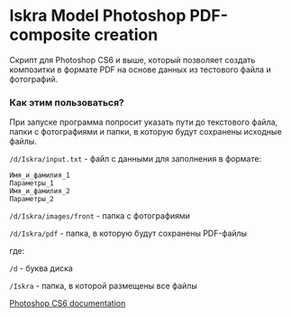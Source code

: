 # Iskra Model Photoshop PDF-composite creation #

Скрипт для Photoshop CS6 и выше, который позволяет создать композитки в формате PDF на основе данных из тестового файла и фотографий.

### Как этим пользоваться? ###

При запуске программа попросит указать пути до текстового файла, папки с фотографиями и папки, в которую будут сохранены исходные файлы.

`/d/Iskra/input.txt` - файл с данными для заполнения в формате:
```
Имя_и_фамилия_1
Параметры_1
Имя_и_фамилия_2
Параметры_2
```

`/d/Iskra/images/front` - папка с фотографиями

`/d/Iskra/pdf` - папка, в которую будут сохранены PDF-файлы

где:

`/d` - буква диска

`/Iskra` - папка, в которой размещены все файлы

[Photoshop CS6 documentation](http://wwwimages.adobe.com/content/dam/Adobe/en/products/photoshop/pdfs/cs6/Photoshop-CS6-JavaScript-Ref.pdf)
